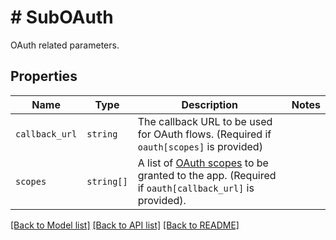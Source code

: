 # # SubOAuth

OAuth related parameters.

## Properties

Name | Type | Description | Notes
------------ | ------------- | ------------- | -------------
| `callback_url` | ```string``` |  The callback URL to be used for OAuth flows. (Required if `oauth[scopes]` is provided)  |  |
| `scopes` | ```string[]``` |  A list of [OAuth scopes](/api/reference/tag/OAuth) to be granted to the app. (Required if `oauth[callback_url]` is provided).  |  |

[[Back to Model list]](../../README.md#models) [[Back to API list]](../../README.md#endpoints) [[Back to README]](../../README.md)
